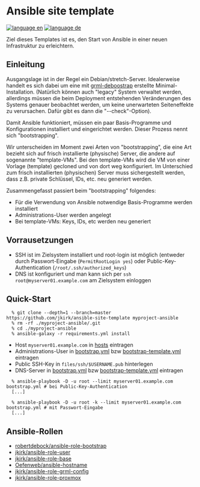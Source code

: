 # Ansible site template

[![language en](https://img.shields.io/badge/language-en-red.svg)](README.md)
[![language de](https://img.shields.io/badge/language-de-green.svg)](README.de.md)

Ziel dieses Templates ist es, den Start von Ansible in einer neuen Infrastruktur zu erleichtern.

## Einleitung

Ausgangslage ist in der Regel ein Debian/stretch-Server. Idealerweise handelt es sich dabei um eine mit [grml-deboostrap](https://github.com/grml/grml-debootstrap) erstellte Minimal-Installation.
(Natürlich können auch "legacy" System verwaltet werden, allerdings müssen die beim Deployment entstehenden Veränderungen des Systems genauer beobachtet werden, um keine unerwarteten Seiteneffekte zu verursachen.
Dafür gibt es dann die "--check"-Option).

Damit Ansible funktioniert, müssen ein paar Basis-Programme und Konfigurationen installiert und eingerichtet werden. Dieser Prozess nennt sich "bootstrapping".

Wir unterscheiden im Moment zwei Arten von "bootstrapping", die eine Art bezieht sich auf frisch installierte (physische) Server, die andere auf sogenannte "template-VMs".
Bei den template-VMs wird die VM von einer Vorlage (template) gecloned und von dort weg konfiguriert.
Im Unterschied zum frisch installierten (physischen) Server muss sichergestellt werden, dass z.B. private Schlüssel, IDs, etc. neu generiert werden.

Zusammengefasst passiert beim "bootstrapping" folgendes:

* Für die Verwendung von Ansible notwendige Basis-Programme werden installiert
* Administrations-User werden angelegt
* Bei template-VMs: Keys, IDs, etc werden neu generiert

## Vorrausetzungen

* SSH ist im Zielsystem installiert und root-login ist möglich (entweder durch Passwort-Eingabe (`PermitRootLogin yes`) oder Public-Key-Authentication (`/root/.ssh/authorized_keys`)
* DNS ist konfiguriert und man kann sich per `ssh root@myserver01.example.com` am Zielsystem einloggen

## Quick-Start

```
  % git clone --depth=1 --branch=master https://github.com/jkirk/ansible-site-template myproject-ansible
  % rm -rf ./myproject-ansible/.git
  % cd ./myproject-ansible
  % ansible-galaxy -r requirements.yml install
```

* Host `myserver01.example.com` in [hosts](hosts) eintragen
* Administrations-User in [bootstrap.yml](bootstrap.yml#L18) bzw [bootstrap-template.yml](bootstrap-template.yml#L18) eintragen
* Public SSH-Key in `files/ssh/$USERNAME.pub` hinterlegen
* DNS-Server in [bootstrap.yml](bootstrap.yml#L14) bzw [bootstrap-template.yml](bootstrap-template.yml#L14) eintragen

```
  % ansible-playbook -D -u root --limit myserver01.example.com bootstrap.yml # bei Public-Key-Authentication
  [...]

  % ansible-playbook -D -u root -k --limit myserver01.example.com bootstrap.yml # mit Passwort-Eingabe
  [...]
```

## Ansible-Rollen

* [robertdebock/ansible-role-bootstrap](https://github.com/robertdebock/ansible-role-bootstrap)
* [jkirk/ansible-role-user](https://github.com/jkirk/ansible-role-user)
* [jkirk/ansible-role-base](https://github.com/jkirk/ansible-role-base)
* [Oefenweb/ansible-hostname](https://github.com/Oefenweb/ansible-hostname)
* [jkirk/ansible-role-grml-config](https://github.com/jkirk/ansible-role-grml-config)
* [jkirk/ansible-role-proxmox](https://github.com/jkirk/ansible-role-proxmox)
